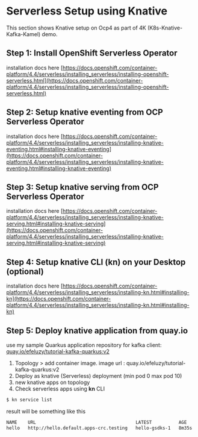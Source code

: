 # Serverless Setup using Knative
This section shows Knative setup on Ocp4 as part of 4K (K8s-Knative-Kafka-Kamel) demo.

## Step 1: Install OpenShift Serverless Operator
installation docs here [https://docs.openshift.com/container-platform/4.4/serverless/installing_serverless/installing-openshift-serverless.html](https://docs.openshift.com/container-platform/4.4/serverless/installing_serverless/installing-openshift-serverless.html)

## Step 2: Setup knative eventing from OCP Serverless Operator
installation docs here [https://docs.openshift.com/container-platform/4.4/serverless/installing_serverless/installing-knative-eventing.html#installing-knative-eventing](https://docs.openshift.com/container-platform/4.4/serverless/installing_serverless/installing-knative-eventing.html#installing-knative-eventing)

## Step 3: Setup knative serving from OCP Serverless Operator
installation docs here [https://docs.openshift.com/container-platform/4.4/serverless/installing_serverless/installing-knative-serving.html#installing-knative-serving](https://docs.openshift.com/container-platform/4.4/serverless/installing_serverless/installing-knative-serving.html#installing-knative-serving)

## Step 4: Setup knative CLI (kn) on your Desktop (optional)
installation docs here [https://docs.openshift.com/container-platform/4.4/serverless/installing_serverless/installing-kn.html#installing-kn](https://docs.openshift.com/container-platform/4.4/serverless/installing_serverless/installing-kn.html#installing-kn)

## Step 5: Deploy knative application from quay.io
use my sample Quarkus application repository for kafka client: [quay.io/efeluzy/tutorial-kafka-quarkus:v2](https://quay.io/efeluzy/tutorial-kafka-quarkus)
1. Topology > add container image. image url : quay.io/efeluzy/tutorial-kafka-quarkus:v2
2. Deploy as knative (Serverless) deployment (min pod 0 max pod 10)
3. new knative apps on topology
4. Check serverless apps using **kn** CLI
```bash
$ kn service list
```
result will be something like this
```bash
NAME    URL                                     LATEST          AGE     CONDITIONS   READY   REASON
hello   http://hello.default.apps-crc.testing   hello-gsdks-1   8m35s   3 OK / 3     True
```
